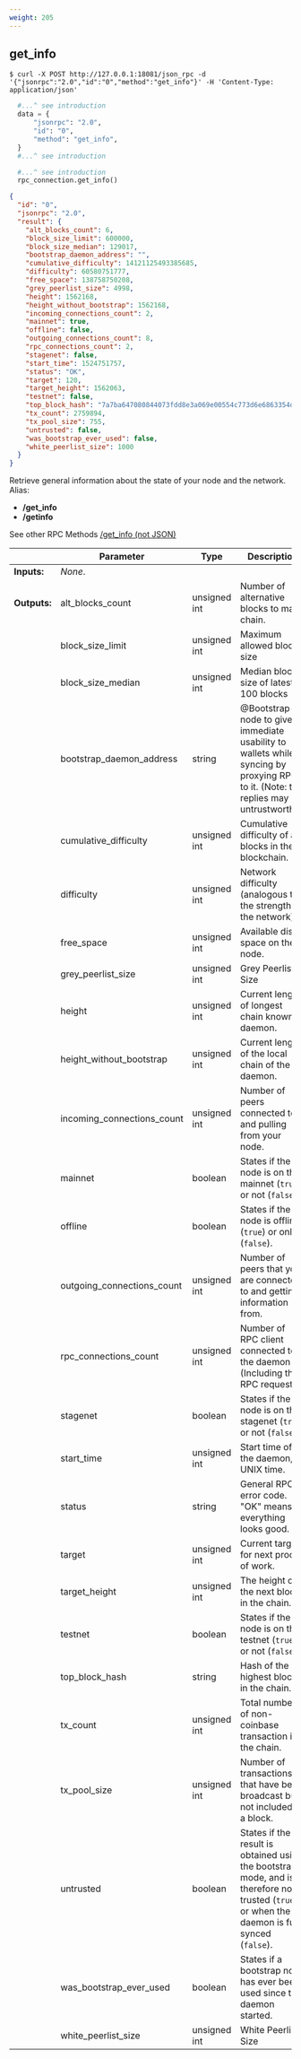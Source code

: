 ```yaml
---
weight: 205
---
```


## **get_info**


```shell
$ curl -X POST http://127.0.0.1:18081/json_rpc -d '{"jsonrpc":"2.0","id":"0","method":"get_info"}' -H 'Content-Type: application/json'
```
```python
  #...^ see introduction
  data = {
      "jsonrpc": "2.0",
      "id": "0",
      "method": "get_info",
  }
  #...^ see introduction
```
```py
  #...^ see introduction
  rpc_connection.get_info()
```
```json
{
  "id": "0",
  "jsonrpc": "2.0",
  "result": {
    "alt_blocks_count": 6,
    "block_size_limit": 600000,
    "block_size_median": 129017,
    "bootstrap_daemon_address": "",
    "cumulative_difficulty": 14121125493385685,
    "difficulty": 60580751777,
    "free_space": 138758750208,
    "grey_peerlist_size": 4998,
    "height": 1562168,
    "height_without_bootstrap": 1562168,
    "incoming_connections_count": 2,
    "mainnet": true,
    "offline": false,
    "outgoing_connections_count": 8,
    "rpc_connections_count": 2,
    "stagenet": false,
    "start_time": 1524751757,
    "status": "OK",
    "target": 120,
    "target_height": 1562063,
    "testnet": false,
    "top_block_hash": "7a7ba647080844073fdd8e3a069e00554c773d6e6863354dba1dec45a43f5592",
    "tx_count": 2759894,
    "tx_pool_size": 755,
    "untrusted": false,
    "was_bootstrap_ever_used": false,
    "white_peerlist_size": 1000
  }
}
```
Retrieve general information about the state of your node and the network.  
Alias:  

* **/get_info**
* **/getinfo**

See other RPC Methods [/get_info (not JSON)](#get-info-not-json)  

|             | Parameter                  | Type         | Description
| ---         | ---                        | ---          | ---
|**Inputs:**  | *None*.                    |              | 
|**Outputs:** | alt_blocks_count           | unsigned int | Number of alternative blocks to main chain.
|             | block_size_limit           | unsigned int | Maximum allowed block size
|             | block_size_median          | unsigned int | Median block size of latest 100 blocks
|             | bootstrap_daemon_address   | string       | @Bootstrap-node to give immediate usability to wallets while syncing by proxying RPC to it. (Note: the replies may be untrustworthy).
|             | cumulative_difficulty      | unsigned int | Cumulative difficulty of all blocks in the blockchain.
|             | difficulty                 | unsigned int | Network difficulty (analogous to the strength of the network)
|             | free_space                 | unsigned int | Available disk space on the node.
|             | grey_peerlist_size         | unsigned int | Grey Peerlist Size
|             | height                     | unsigned int | Current length of longest chain known to daemon.
|             | height_without_bootstrap   | unsigned int | Current length of the local chain of the daemon.
|             | incoming_connections_count | unsigned int | Number of peers connected to and pulling from your node.
|             | mainnet                    | boolean      | States if the node is on the mainnet (`true`) or not (`false`).
|             | offline                    | boolean      | States if the node is offline (`true`) or online (`false`).
|             | outgoing_connections_count | unsigned int | Number of peers that you are connected to and getting information from.
|             | rpc_connections_count      | unsigned int | Number of RPC client connected to the daemon (Including this RPC request).
|             | stagenet                   | boolean      | States if the node is on the stagenet (`true`) or not (`false`).
|             | start_time                 | unsigned int | Start time of the daemon, as UNIX time.
|             | status                     | string       | General RPC error code. "OK" means everything looks good.
|             | target                     | unsigned int | Current target for next proof of work.
|             | target_height              | unsigned int | The height of the next block in the chain.
|             | testnet                    | boolean      | States if the node is on the testnet (`true`) or not (`false`).
|             | top_block_hash             | string       | Hash of the highest block in the chain.
|             | tx_count                   | unsigned int | Total number of non-coinbase transaction in the chain.
|             | tx_pool_size               | unsigned int | Number of transactions that have been broadcast but not included in a block.
|             | untrusted                  | boolean      | States if the result is obtained using the bootstrap mode, and is therefore not trusted (`true`), or when the daemon is fully synced (`false`).
|             | was_bootstrap_ever_used    | boolean      | States if a bootstrap node has ever been used since the daemon started.
|             | white_peerlist_size        | unsigned int | White Peerlist Size
